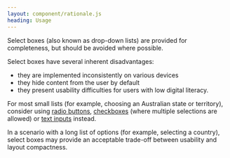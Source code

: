 ```yaml
---
layout: component/rationale.js
heading: Usage
---
```


Select boxes (also known as drop-down lists) are provided for completeness, but should be avoided where possible.

Select boxes have several inherent disadvantages:

 - they are implemented inconsistently on various devices
 - they hide content from the user by default
 - they present usability difficulties for users with low digital literacy.
 
For most small lists (for example, choosing an Australian state or territory), consider using [radio buttons](/components/control-input/#radio), [checkboxes](/components/control-input/#checkbox) (where multiple selections are allowed) or [text inputs](/components/text-inputs/) instead.

In a scenario with a long list of options (for example, selecting a country), select boxes may provide an acceptable trade-off between usability and layout compactness.
